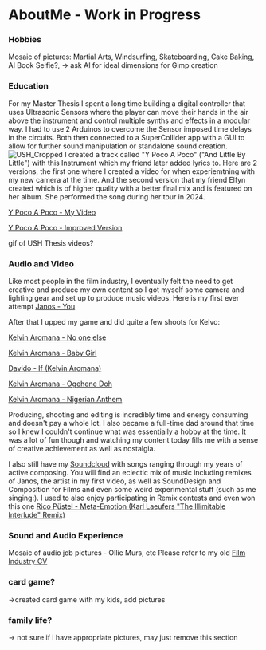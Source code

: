 # AboutMe - Work in Progress

 ### Hobbies
 Mosaic of pictures: Martial Arts, Windsurfing, Skateboarding, Cake Baking, AI Book Selfie?, 
 -> ask AI for ideal dimensions for Gimp creation

 ### Education
 For my Master Thesis I spent a long time building a digital controller that uses Ultrasonic Sensors where the player can move their hands in the air above the instrument and control multiple synths and effects in a modular way. I had to use 2 Arduinos to overcome the Sensor imposed time delays in the circuits. Both then connected to a SuperCollider app with a GUI to allow for further sound manipulation or standalone sound creation.
![USH_Cropped](https://github.com/user-attachments/assets/dfe59a69-c42f-4888-9e2b-376fc36eed84)
I created a track called "Y Poco A Poco" ("And Little By Little") with this Instrument which my friend later added lyrics to. Here are 2 versions, the first one where I created a video for when experiemtning with my new camera at the time. And the second version that my friend Elfyn created which is of higher quality with a better final mix and is featured on her album. She performed the song during her tour in 2024.

[Y Poco A Poco - My Video](https://www.youtube.com/watch?v=lOc-mtUDMb0&ab_channel=SkyBlueProductions)

[Y Poco A Poco - Improved Version](https://www.youtube.com/watch?v=MXAMKW2mtDw&ab_channel=Elfyn-Topic)

 gif of USH Thesis videos?

### Audio and Video
Like most people in the film industry, I eventually felt the need to get creative and produce my own content so I got myself some camera and lighting gear and set up to produce music videos. Here is my first ever attempt [Janos - You](https://www.youtube.com/watch?v=A9sHOheY6GU&ab_channel=Janos)

After that I upped my game and did quite a few shoots for Kelvo:

[Kelvin Aromana - No one else](https://www.youtube.com/watch?v=ojx7uw_1ZIA&ab_channel=KelvinAromana)

[Kelvin Aromana - Baby Girl](https://www.youtube.com/watch?v=rXseCvPDKAA&ab_channel=KelvinAromana)

[Davido - If (Kelvin Aromana)](https://www.youtube.com/watch?v=52m9AwQ-gtA&ab_channel=KelvinAromana)

[Kelvin Aromana - Ogehene Doh](https://www.youtube.com/watch?v=qUCWGqMJMnU&ab_channel=KelvinAromana)

[Kelvin Aromana - Nigerian Anthem](https://www.youtube.com/watch?v=IIzOdr6JOyc&ab_channel=KelvinAromana)

Producing, shooting and editing is incredibly time and energy consuming and doesn't pay a whole lot. I also became a full-time dad around that time so I knew I couldn't continue what was essentially a hobby at the time. It was a lot of fun though and watching my content today fills me with a sense of creative achievement as well as nostalgia.

I also still have my [Soundcloud](https://soundcloud.com/holgerhimmelblau) with songs ranging through my years of active composing. You will find an eclectic mix of music including remixes of Janos, the artist in my first video, as well as SoundDesign and Composition for Films and even some weird experimental stuff (such as me singing:).
I used to also enjoy participating in Remix contests and even won this one [Rico Püstel - Meta-Emotion (Karl Laeufers "The Illimitable Interlude" Remix)](https://www.amazon.com/Nauic-Rose-Rico-P%C3%BCstel/dp/B00FH6RQDQ)


### Sound and Audio Experience
Mosaic of audio job pictures - Ollie Murs, etc
Please refer to my old [Film Industry CV](https://github.com/kalli44100/AboutMe/blob/main/CV%20Karl%20Laeufer%202017.pdf)

### card game?
->created card game with my kids, add pictures

### family life?
-> not sure if i have appropriate pictures, may just remove this section
